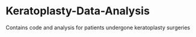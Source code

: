 # Keratoplasty-Data-Analysis
Contains code and analysis for patients undergone keratoplasty surgeries
